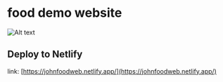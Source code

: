 # food demo website
![Alt text](/food.gif?raw=true "Optional Title")

## Deploy to Netlify

link: [https://johnfoodweb.netlify.app/](https://johnfoodweb.netlify.app/)
